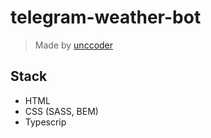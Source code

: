 # telegram-weather-bot
> Made by [unccoder](https://github.com/unccoderr)

## Stack
* HTML
* CSS (SASS, BEM)
* Typescrip
